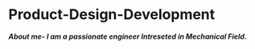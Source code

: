 # Product-Design-Development
  ***About me- I am a passionate engineer Intreseted in Mechanical Field.***

 

  
